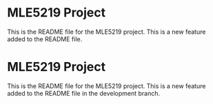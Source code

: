 # MLE5219 Project
This is the README file for the MLE5219 project.
This is a new feature added to the README file.
# MLE5219 Project
This is the README file for the MLE5219 project.
This is a new feature added to the README file in the development branch.
